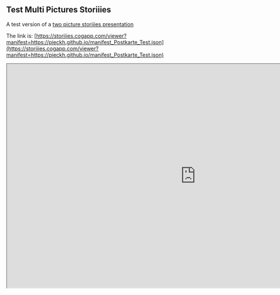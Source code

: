 ## Test Multi Pictures Storiiies

A test version of a [two picture storiiies presentation](https://storiiies.cogapp.com/viewer?manifest=https://pieckh.github.io/manifest_Postkarte_Test.json) 

The link is: [https://storiiies.cogapp.com/viewer?manifest=https://pieckh.github.io/manifest_Postkarte_Test.json](https://storiiies.cogapp.com/viewer?manifest=https://pieckh.github.io/manifest_Postkarte_Test.json) 

<iframe width="200%" height="600" src="https://storiiies.cogapp.com/viewer?manifest=https://pieckh.github.io/manifest_Postkarte_Test.json?embed=true" title="Postkarte_Gasthaus_Krone"></iframe>
